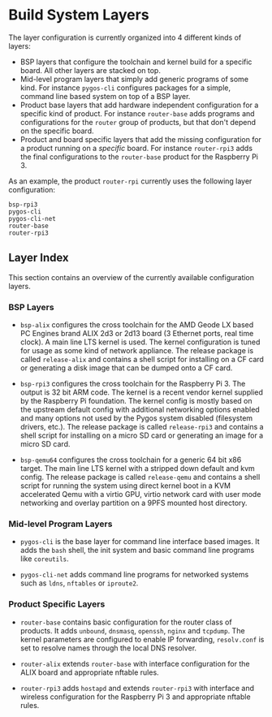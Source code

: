 # Build System Layers

The layer configuration is currently organized into 4 different kinds
of layers:

* BSP layers that configure the toolchain and kernel build for a
  specific board. All other layers are stacked on top.
* Mid-level program layers that simply add generic programs of some kind.
  For instance `pygos-cli` configures packages for a simple, command line
  based system on top of a BSP layer.
* Product base layers that add hardware independent configuration for a
  specific kind of product. For instance `router-base` adds programs and
  configurations for the `router` group of products, but that don't depend
  on the specific board.
* Product and board specific layers that add the missing configuration for a
  product running on a *specific* board. For instance `router-rpi3` adds the
  final configurations to the `router-base` product for the Raspberry Pi 3.


As an example, the product `router-rpi` currently uses the following layer
configuration:

	bsp-rpi3
	pygos-cli
	pygos-cli-net
	router-base
	router-rpi3


## Layer Index

This section contains an overview of the currently available configuration
layers.

### BSP Layers

 - `bsp-alix` configures the cross toolchain for the AMD Geode LX based
   PC Engines brand ALIX 2d3 or 2d13 board (3 Ethernet ports, real time clock).
   A main line LTS kernel is used. The kernel configuration is tuned for
   usage as some kind of network appliance. The release package is
   called `release-alix` and contains a shell script for installing on a CF
   card or generating a disk image that can be dumped onto a CF card.

 - `bsp-rpi3` configures the cross toolchain for the Raspberry Pi 3. The output
   is 32 bit ARM code. The kernel is a recent vendor kernel supplied by the
   Raspberry Pi foundation. The kernel config is mostly based on the upstream
   default config with additional networking options enabled and many options
   not used by the Pygos system disabled (filesystem drivers, etc.). The
   release package is called `release-rpi3` and contains a shell script
   for installing on a micro SD card or generating an image for a micro
   SD card.

 - `bsp-qemu64` configures the cross toolchain for a generic 64 bit x86 target.
   The main line LTS kernel with a stripped down default and kvm config. The
   release package is called `release-qemu` and contains a shell script for
   running the system using direct kernel boot in a KVM accelerated Qemu with
   a virtio GPU, virtio network card with user mode networking and overlay
   partition on a 9PFS mounted host directory.

### Mid-level Program Layers

 - `pygos-cli` is the base layer for command line interface based images.
   It adds the `bash` shell, the init system and basic command line programs
   like `coreutils`.

 - `pygos-cli-net` adds command line programs for networked systems such as
   `ldns`, `nftables` or `iproute2`.

### Product Specific Layers

 - `router-base` contains basic configuration for the router class of products.
   It adds `unbound`, `dnsmasq`, `openssh`, `nginx` and `tcpdump`. The kernel
   parameters are configured to enable IP forwarding, `resolv.conf` is set to
   resolve names through the local DNS resolver.

 - `router-alix` extends `router-base` with interface configuration for the
   ALIX board and appropriate nftable rules.

 - `router-rpi3` adds `hostapd` and extends `router-rpi3` with interface and
   wireless configuration for the Raspberry Pi 3 and appropriate nftable rules.
